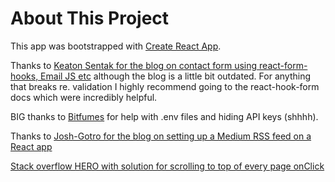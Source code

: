 # About This Project

This app was bootstrapped with [Create React App](https://github.com/facebook/create-react-app).

Thanks to [Keaton Sentak for the blog on contact form using react-form-hooks, Email JS etc](https://medium.com/weekly-webtips/simple-react-contact-form-without-back-end-9fa06eff52d9) although the blog is a little bit outdated. For anything that breaks re. validation I highly recommend going to the react-hook-form docs which were incredibly helpful.

BIG thanks to [Bitfumes](https://www.youtube.com/watch?v=KJE4LtAxLEw) for help with .env files and hiding API keys (shhhh).

Thanks to [Josh-Gotro for the blog on setting up a Medium RSS feed on a React app](https://javascript.plainenglish.io/how-to-stream-a-medium-blog-to-your-react-js-portfolio-9d62de41916e)
  
[Stack overflow HERO with solution for scrolling to top of every page onClick](https://stackoverflow.com/questions/36904185/react-router-scroll-to-top-on-every-transition)

  